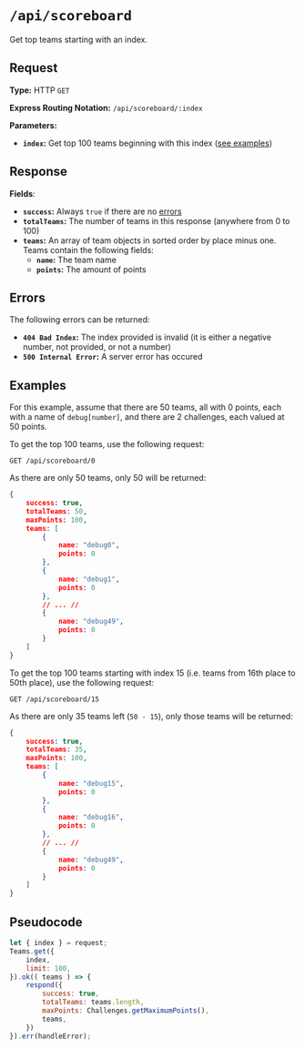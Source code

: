 # `/api/scoreboard`

Get top teams starting with an index.

## Request

**Type:** HTTP `GET`

**Express Routing Notation:** `/api/scoreboard/:index`

**Parameters:**

- **`index`:** Get top 100 teams beginning with this index ([see examples](#examples))

## Response

**Fields**:

- **`success`:** Always `true` if there are no [errors](#errors)
- **`totalTeams`:** The number of teams in this response (anywhere from 0 to 100)
- **`teams`:** An array of team objects in sorted order by place minus one. Teams contain the following fields:
  - **`name`:** The team name
  - **`points`:** The amount of points

## Errors

The following errors can be returned:

- **`404 Bad Index`:** The index provided is invalid (it is either a negative number, not provided, or not a number)
- **`500 Internal Error`:** A server error has occured

## Examples

For this example, assume that there are 50 teams, all with 0 points, each with a name of `debug[number]`, and there are 2 challenges, each valued at 50 points.

To get the top 100 teams, use the following request:

```http
GET /api/scoreboard/0
```

As there are only 50 teams, only 50 will be returned:

```json
{
    success: true,
    totalTeams: 50,
    maxPoints: 100,
    teams: [
        {
            name: "debug0",
            points: 0
        },
        {
            name: "debug1",
            points: 0
        },
        // ... //
        {
            name: "debug49",
            points: 0
        }
    ]
}
```

To get the top 100 teams starting with index 15 (i.e. teams from 16th place to 50th place), use the following request:

```http
GET /api/scoreboard/15
```

As there are only 35 teams left (`50 - 15`), only those teams will be returned:

```json
{
    success: true,
    totalTeams: 35,
    maxPoints: 100,
    teams: [
        {
            name: "debug15",
            points: 0
        },
        {
            name: "debug16",
            points: 0
        },
        // ... //
        {
            name: "debug49",
            points: 0
        }
    ]
}
```

## Pseudocode

```js
let { index } = request;
Teams.get({
    index,
    limit: 100,
}).ok(( teams ) => {
    respond({
        success: true,
        totalTeams: teams.length,
        maxPoints: Challenges.getMaximumPoints(),
        teams,
    })
}).err(handleError);
```